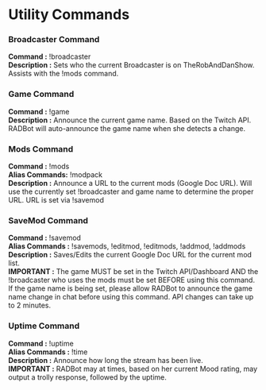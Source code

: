 # Utility Commands


### Broadcaster Command

   **Command :** !broadcaster <name>  
   **Description :** Sets who the current Broadcaster is on TheRobAndDanShow.  Assists with the !mods command.  


### Game Command

   **Command :** !game  
   **Description :** Announce the current game name.  Based on the Twitch API.  RADBot will auto-announce the game name when she detects a change.  


### Mods Command

   **Command :** !mods  
   **Alias Commands:** !modpack  
   **Description :** Announce a URL to the current mods (Google Doc URL).  Will use the currently set !broadcaster and game name to determine the proper URL.  URL is set via !savemod  


### SaveMod Command

   **Command :** !savemod <url to google doc for mod list>  
   **Alias Commands :** !savemods, !editmod, !editmods, !addmod, !addmods  
   **Description :** Saves/Edits the current Google Doc URL for the current mod list.  
   **IMPORTANT :** The game MUST be set in the Twitch API/Dashboard AND the !broadcaster who uses the mods must be set BEFORE using this command.  If the game name is being set, please allow RADBot to announce the game name change in chat before using this command.  API changes can take up to 2 minutes.  


### Uptime Command

   **Command :** !uptime  
   **Alias Commands :** !time  
   **Description :** Announce how long the stream has been live.  
   **IMPORTANT :** RADBot may at times, based on her current Mood rating, may output a trolly response, followed by the uptime.  

